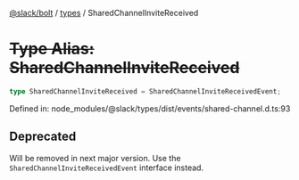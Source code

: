 [@slack/bolt](../../../../index.md) / [types](../index.md) / SharedChannelInviteReceived

# ~~Type Alias: SharedChannelInviteReceived~~

```ts
type SharedChannelInviteReceived = SharedChannelInviteReceivedEvent;
```

Defined in: node\_modules/@slack/types/dist/events/shared-channel.d.ts:93

## Deprecated

Will be removed in next major version. Use the `SharedChannelInviteReceivedEvent` interface instead.
